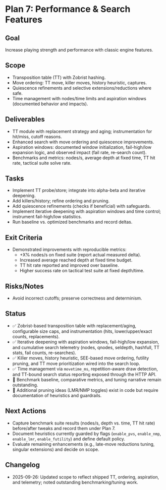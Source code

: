 # Plan 7: Performance & Search Features

## Goal
Increase playing strength and performance with classic engine features.

## Scope
- Transposition table (TT) with Zobrist hashing.
- Move ordering: TT move, killer moves, history heuristic, captures.
- Quiescence refinements and selective extensions/reductions where safe.
- Time management with nodes/time limits and aspiration windows (documented behavior and impacts).

## Deliverables
- TT module with replacement strategy and aging; instrumentation for hit/miss, cutoff reasons.
- Enhanced search with move ordering and quiescence improvements.
- Aspiration windows: documented window initialization, fail-high/low expansion logic, and observed impact (fail rate, re-search count).
- Benchmarks and metrics: nodes/s, average depth at fixed time, TT hit rate, tactical suite solve rate.

## Tasks
- Implement TT probe/store; integrate into alpha-beta and iterative deepening.
- Add killers/history; refine ordering and pruning.
- Add quiescence refinements (checks if beneficial) with safeguards.
- Implement iterative deepening with aspiration windows and time control; instrument fail-high/low statistics.
- Run baseline vs. optimized benchmarks and record deltas.

## Exit Criteria
- Demonstrated improvements with reproducible metrics:
  - +X% nodes/s on fixed suite (report actual measured delta).
  - Increased average reached depth at fixed time budget.
  - TT hit rate reported and improved over baseline.
  - Higher success rate on tactical test suite at fixed depth/time.

## Risks/Notes
- Avoid incorrect cutoffs; preserve correctness and determinism.

## Status
- ✅ Zobrist-based transposition table with replacement/aging, configurable size caps, and
  instrumentation (hits, lower/upper/exact counts, replacements).
- ✅ Iterative deepening with aspiration windows, fail-high/low expansion, and cumulative search
  telemetry (nodes, qnodes, seldepth, hashfull, TT stats, fail counts, re-searches).
- ✅ Killer moves, history heuristic, SEE-based move ordering, futility pruning, and TT move
  prioritization wired into the search loop.
- ✅ Time management via `movetime_ms`, repetition-aware draw detection, and TT-bound search
  status reporting exposed through the HTTP API.
- 🚧 Benchmark baseline, comparative metrics, and tuning narrative remain outstanding.
- 🚧 Additional pruning ideas (LMR/NMP toggles) exist in code but require documentation of
  heuristics and guardrails.

## Next Actions
- Capture benchmark suite results (nodes/s, depth vs. time, TT hit rate) before/after tweaks and
  record them under Plan 7.
- Document heuristics currently guarded by flags (`enable_pvs`, `enable_nmp`, `enable_lmr`,
  `enable_futility`) and define default policy.
- Evaluate remaining enhancements (e.g., late-move reductions tuning, singular extensions) and
  decide on scope.

## Changelog
- 2025-09-26: Updated scope to reflect shipped TT, ordering, aspiration, and telemetry; noted
  outstanding benchmarking/tuning work.
